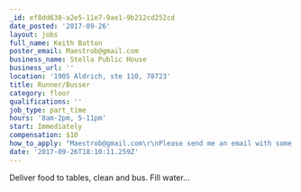 ```yaml
---
_id: ef8dd630-a2e5-11e7-9ae1-9b212cd252cd
date_posted: '2017-09-26'
layout: jobs
full_name: Keith Batton
poster_email: Maestrob@gmail.com
business_name: Stella Public House
business_url: ''
location: '1905 Aldrich, ste 110, 78723'
title: Runner/Busser
category: floor
qualifications: ''
job_type: part_time
hours: '8am-2pm, 5-11pm'
start: Immediately
compensation: $10
how_to_apply: "Maestrob@gmail.com\r\nPlease send me an email with some basic information and your availability."
date: '2017-09-26T18:10:11.259Z'
---
```

Deliver food to tables, clean and bus. Fill water...
